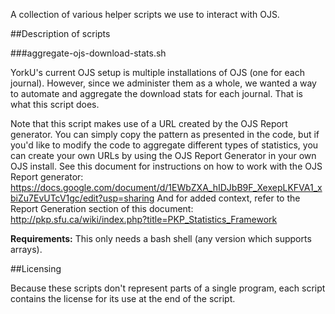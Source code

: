 A collection of various helper scripts we use to interact with OJS.

##Description of scripts

###aggregate-ojs-download-stats.sh

YorkU's current OJS setup is multiple installations of OJS (one for each journal). However, since we administer them as a whole, we wanted a way to automate and aggregate the download stats for each journal. That is what this script does.

Note that this script makes use of a URL created by the OJS Report generator. You can simply copy the pattern as presented in the code, but if you'd like to modify the code to aggregate different types of statistics, you can create your own URLs by using the OJS Report Generator in your own OJS install.
See this document for instructions on how to work with the OJS Report generator: https://docs.google.com/document/d/1EWbZXA_hIDJbB9F_XexepLKFVA1_xbiZu7EvUTcV1gc/edit?usp=sharing
And for added context, refer to the Report Generation section of this document: 
http://pkp.sfu.ca/wiki/index.php?title=PKP_Statistics_Framework

**Requirements:** This only needs a bash shell (any version which supports arrays).

##Licensing

Because these scripts don't represent parts of a single program, each script contains the license for its use at the end of the script. 
